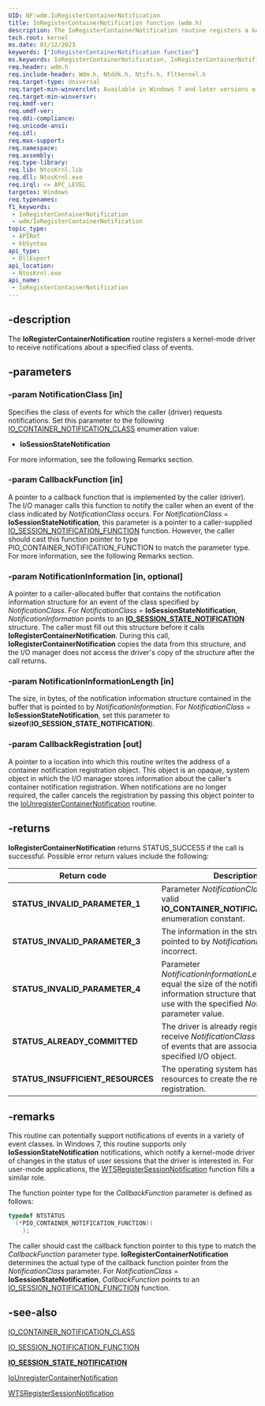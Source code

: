 ```yaml
---
UID: NF:wdm.IoRegisterContainerNotification
title: IoRegisterContainerNotification function (wdm.h)
description: The IoRegisterContainerNotification routine registers a kernel-mode driver to receive notifications about a specified class of events.
tech.root: kernel
ms.date: 01/12/2023
keywords: ["IoRegisterContainerNotification function"]
ms.keywords: IoRegisterContainerNotification, IoRegisterContainerNotification routine [Kernel-Mode Driver Architecture], k104_f99c2826-04ed-4aa6-9f19-6f97953eda31.xml, kernel.ioregistercontainernotification, wdm/IoRegisterContainerNotification
req.header: wdm.h
req.include-header: Wdm.h, Ntddk.h, Ntifs.h, Fltkernel.h
req.target-type: Universal
req.target-min-winverclnt: Available in Windows 7 and later versions of the Windows operating system.
req.target-min-winversvr: 
req.kmdf-ver: 
req.umdf-ver: 
req.ddi-compliance: 
req.unicode-ansi: 
req.idl: 
req.max-support: 
req.namespace: 
req.assembly: 
req.type-library: 
req.lib: NtosKrnl.lib
req.dll: NtosKrnl.exe
req.irql: <= APC_LEVEL
targetos: Windows
req.typenames: 
f1_keywords:
 - IoRegisterContainerNotification
 - wdm/IoRegisterContainerNotification
topic_type:
 - APIRef
 - kbSyntax
api_type:
 - DllExport
api_location:
 - NtosKrnl.exe
api_name:
 - IoRegisterContainerNotification
---
```


## -description

The **IoRegisterContainerNotification** routine registers a kernel-mode driver to receive notifications about a specified class of events.

## -parameters

### -param NotificationClass [in]

Specifies the class of events for which the caller (driver) requests notifications. Set this parameter to the following [IO_CONTAINER_NOTIFICATION_CLASS](./ne-wdm-_io_container_notification_class.md) enumeration value:

- **IoSessionStateNotification**

For more information, see the following Remarks section.

### -param CallbackFunction [in]

A pointer to a callback function that is implemented by the caller (driver). The I/O manager calls this function to notify the caller when an event of the class indicated by *NotificationClass* occurs. For *NotificationClass* = **IoSessionStateNotification**, this parameter is a pointer to a caller-supplied [IO_SESSION_NOTIFICATION_FUNCTION](./nc-wdm-io_session_notification_function.md) function. However, the caller should cast this function pointer to type PIO_CONTAINER_NOTIFICATION_FUNCTION to match the parameter type. For more information, see the following Remarks section.

### -param NotificationInformation [in, optional]

A pointer to a caller-allocated buffer that contains the notification information structure for an event of the class specified by *NotificationClass*. For *NotificationClass* = **IoSessionStateNotification**, *NotificationInformation* points to an [**IO_SESSION_STATE_NOTIFICATION**](./ns-wdm-_io_session_state_notification.md) structure. The caller must fill out this structure before it calls **IoRegisterContainerNotification**. During this call, **IoRegisterContainerNotification** copies the data from this structure, and the I/O manager does not access the driver's copy of the structure after the call returns.

### -param NotificationInformationLength [in]

The size, in bytes, of the notification information structure contained in the buffer that is pointed to by *NotificationInformation*. For *NotificationClass* = **IoSessionStateNotification**, set this parameter to **sizeof**(**IO_SESSION_STATE_NOTIFICATION**).

### -param CallbackRegistration [out]

A pointer to a location into which this routine writes the address of a container notification registration object. This object is an opaque, system object in which the I/O manager stores information about the caller's container notification registration. When notifications are no longer required, the caller cancels the registration by passing this object pointer to the [IoUnregisterContainerNotification](./nf-wdm-iounregistercontainernotification.md) routine.

## -returns

**IoRegisterContainerNotification** returns STATUS_SUCCESS if the call is successful. Possible error return values include the following:

| Return code | Description |
|---|---|
| **STATUS_INVALID_PARAMETER_1** | Parameter *NotificationClass* is not a valid **IO_CONTAINER_NOTIFICATION_CLASS** enumeration constant. |
| **STATUS_INVALID_PARAMETER_3** | The information in the structure that is pointed to by *NotificationInformation* is incorrect. |
| **STATUS_INVALID_PARAMETER_4** | Parameter *NotificationInformationLength* does not equal the size of the notification information structure that is required for use with the specified *NotificationClass* parameter value. |
| **STATUS_ALREADY_COMMITTED** | The driver is already registered to receive *NotificationClass* notifications of events that are associated with the specified I/O object. |
| **STATUS_INSUFFICIENT_RESOURCES** | The operating system has insufficient resources to create the requested registration. |

## -remarks

This routine can potentially support notifications of events in a variety of event classes. In Windows 7, this routine supports only **IoSessionStateNotification** notifications, which notify a kernel-mode driver of changes in the status of user sessions that the driver is interested in. For user-mode applications, the [WTSRegisterSessionNotification](/windows/win32/api/wtsapi32/nf-wtsapi32-wtsregistersessionnotification) function fills a similar role.

The function pointer type for the *CallbackFunction* parameter is defined as follows:

```cpp
typedef NTSTATUS
  (*PIO_CONTAINER_NOTIFICATION_FUNCTION)(
    );
```

The caller should cast the callback function pointer to this type to match the *CallbackFunction* parameter type. **IoRegisterContainerNotification** determines the actual type of the callback function pointer from the *NotificationClass* parameter. For *NotificationClass* = **IoSessionStateNotification**, *CallbackFunction* points to an [IO_SESSION_NOTIFICATION_FUNCTION](./nc-wdm-io_session_notification_function.md) function.

## -see-also

[IO_CONTAINER_NOTIFICATION_CLASS](./ne-wdm-_io_container_notification_class.md)

[IO_SESSION_NOTIFICATION_FUNCTION](./nc-wdm-io_session_notification_function.md)

[**IO_SESSION_STATE_NOTIFICATION**](./ns-wdm-_io_session_state_notification.md)

[IoUnregisterContainerNotification](./nf-wdm-iounregistercontainernotification.md)

[WTSRegisterSessionNotification](/windows/win32/api/wtsapi32/nf-wtsapi32-wtsregistersessionnotification)